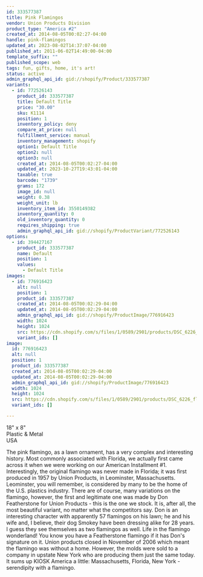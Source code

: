 ```yaml
---
id: 333577387
title: Pink Flamingos
vendor: Union Products Division
product_type: "America #2"
created_at: 2014-08-05T00:02:27-04:00
handle: pink-flamingos
updated_at: 2023-08-02T14:37:07-04:00
published_at: 2011-06-02T14:49:00-04:00
template_suffix: ""
published_scope: web
tags: fun, gifts, home, it's art!
status: active
admin_graphql_api_id: gid://shopify/Product/333577387
variants:
  - id: 772526143
    product_id: 333577387
    title: Default Title
    price: "30.00"
    sku: K1114
    position: 1
    inventory_policy: deny
    compare_at_price: null
    fulfillment_service: manual
    inventory_management: shopify
    option1: Default Title
    option2: null
    option3: null
    created_at: 2014-08-05T00:02:27-04:00
    updated_at: 2023-10-27T19:43:01-04:00
    taxable: true
    barcode: "1739"
    grams: 172
    image_id: null
    weight: 0.38
    weight_unit: lb
    inventory_item_id: 3550149382
    inventory_quantity: 0
    old_inventory_quantity: 0
    requires_shipping: true
    admin_graphql_api_id: gid://shopify/ProductVariant/772526143
options:
  - id: 394427167
    product_id: 333577387
    name: Default
    position: 1
    values:
      - Default Title
images:
  - id: 776916423
    alt: null
    position: 1
    product_id: 333577387
    created_at: 2014-08-05T00:02:29-04:00
    updated_at: 2014-08-05T00:02:29-04:00
    admin_graphql_api_id: gid://shopify/ProductImage/776916423
    width: 1024
    height: 1024
    src: https://cdn.shopify.com/s/files/1/0589/2901/products/DSC_6226_flamingos.jpeg?v=1407211349
    variant_ids: []
image:
  id: 776916423
  alt: null
  position: 1
  product_id: 333577387
  created_at: 2014-08-05T00:02:29-04:00
  updated_at: 2014-08-05T00:02:29-04:00
  admin_graphql_api_id: gid://shopify/ProductImage/776916423
  width: 1024
  height: 1024
  src: https://cdn.shopify.com/s/files/1/0589/2901/products/DSC_6226_flamingos.jpeg?v=1407211349
  variant_ids: []

---
```


18" x 8"  
Plastic & Metal  
USA

The pink flamingo, as a lawn ornament, has a very complex and interesting history. Most commonly associated with Florida, we actually first came across it when we were working on our American Installment #1. Interestingly, the original flamingo was never made in Florida; it was first produced in 1957 by Union Products, in Leominster, Massachusetts. Leominster, you will remember, is considered by many to be the home of the U.S. plastics industry. There are of course, many variations on the flamingo, however, the first and legitimate one was made by Don Featherstone for Union Products - this is the one we stock. It is, after all, the most beautiful variant, no matter what the competitors say. Don is an interesting character with apparently 57 flamingos on his lawn; he and his wife and, I believe, their dog Smokey have been dressing alike for 28 years. I guess they see themselves as two flamingos as well. Life in the flamingo wonderland! You know you have a Featherstone flamingo if it has Don's signature on it. Union products closed in November of 2006 which meant the flamingo was without a home. However, the molds were sold to a company in upstate New York who are producing them just the same today. It sums up KIOSK America a little: Massachusetts, Florida, New York - serendipity with a flamingo.